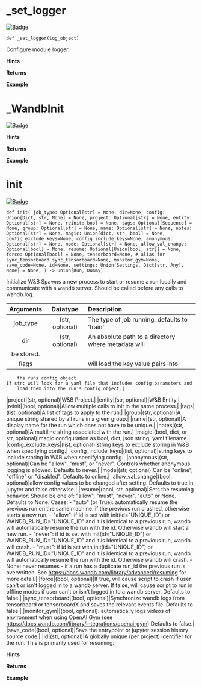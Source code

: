 # _set_logger
[![Badge](https://img.shields.io/badge/View%20source%20on%20GitHub-black?style=for-the-badge&logo=github)](https://github.com/ariG23498/Aritra-Documentation/blob/master/Folder/demo.py#L37-L41)

`def _set_logger(log_object)`


Configure module logger.





**Hints**


**Returns**


**Example**

# _WandbInit
[![Badge](https://img.shields.io/badge/View%20source%20on%20GitHub-black?style=for-the-badge&logo=github)](https://github.com/ariG23498/Aritra-Documentation/blob/master/Folder/demo.py#L47-L441)









**Hints**


**Returns**


**Example**

# init
[![Badge](https://img.shields.io/badge/View%20source%20on%20GitHub-black?style=for-the-badge&logo=github)](https://github.com/ariG23498/Aritra-Documentation/blob/master/Folder/demo.py#L450-L609)

`def init( job_type: Optional[str] = None, dir=None, config: Union[Dict, str, None] = None, project: Optional[str] = None, entity: Optional[str] = None, reinit: bool = None, tags: Optional[Sequence] = None, group: Optional[str] = None, name: Optional[str] = None, notes: Optional[str] = None, magic: Union[dict, str, bool] = None, config_exclude_keys=None, config_include_keys=None, anonymous: Optional[str] = None, mode: Optional[str] = None, allow_val_change: Optional[bool] = None, resume: Optional[Union[bool, str]] = None, force: Optional[bool] = None, tensorboard=None, # alias for sync_tensorboard sync_tensorboard=None, monitor_gym=None, save_code=None, id=None, settings: Union[Settings, Dict[str, Any], None] = None, ) -> Union[Run, Dummy]`


Initialize W&B
Spawns a new process to start or resume a run locally and communicate with a
wandb server. Should be called before any calls to wandb.log.


| **Arguments** | **Datatype** | **Description** |
|:--:|:--:|:--|
|job_type|(str, optional)|The type of job running, defaults to 'train'|
|dir|(str, optional)|An absolute path to a directory where metadata will
    be stored.|
|flags||will load the key value pairs into
        the runs config object.
    If str: will look for a yaml file that includes config parameters and
        load them into the run's config object.|
|project|(str, optional)|W&B Project.|
|entity|(str, optional)|W&B Entity.|
|reinit|(bool, optional)|Allow multiple calls to init in the same process.|
|tags|(list, optional)|A list of tags to apply to the run.|
|group|(str, optional)|A unique string shared by all runs in a given group.|
|name|(str, optional)|A display name for the run which does not have to be
    unique.|
|notes|(str, optional)|A multiline string associated with the run.|
|magic|(bool, dict, or str, optional)|magic configuration as bool, dict,
    json string, yaml filename.|
|config_exclude_keys|(list, optional)|string keys to exclude storing in W&B
    when specifying config.|
|config_include_keys|(list, optional)|string keys to include storing in W&B
    when specifying config.|
|anonymous|(str, optional)|Can be "allow", "must", or "never". Controls
    whether anonymous logging is allowed.  Defaults to never.|
|mode|(str, optional)|Can be "online", "offline" or "disabled". Defaults to
    online.|
|allow_val_change|(bool, optional)|allow config values to be changed after
    setting. Defaults to true in jupyter and false otherwise.|
|resume|(bool, str, optional)|Sets the resuming behavior. Should be one of:
    "allow", "must", "never", "auto" or None. Defaults to None.
    Cases:
    - "auto" (or True): automatically resume the previous run on the same machine.
        if the previous run crashed, otherwise starts a new run.
    - "allow": if id is set with init(id="UNIQUE_ID") or WANDB_RUN_ID="UNIQUE_ID"
        and it is identical to a previous run, wandb will automatically resume the
        run with the id. Otherwise wandb will start a new run.
    - "never": if id is set with init(id="UNIQUE_ID") or WANDB_RUN_ID="UNIQUE_ID"
        and it is identical to a previous run, wandb will crash.
    - "must": if id is set with init(id="UNIQUE_ID") or WANDB_RUN_ID="UNIQUE_ID"
        and it is identical to a previous run, wandb will automatically resume the
        run with the id. Otherwise wandb will crash.
    - None: never resumes - if a run has a duplicate run_id the previous run is
        overwritten.
    See https://docs.wandb.com/library/advanced/resuming for more detail.|
|force|(bool, optional)|If true, will cause script to crash if user can't or isn't
    logged in to a wandb server.  If false, will cause script to run in offline
    modes if user can't or isn't logged in to a wandb server. Defaults to false.|
|sync_tensorboard|(bool, optional)|Synchronize wandb logs from tensorboard or
    tensorboardX and saves the relevant events file. Defaults to false.|
|monitor_gym||(bool, optional): automatically logs videos of environment when
    using OpenAI Gym (see https://docs.wandb.com/library/integrations/openai-gym)
    Defaults to false.|
|save_code|(bool, optional)|Save the entrypoint or jupyter session history
    source code.|
|id|(str, optional)|A globally unique (per project) identifier for the run. This
    is primarily used for resuming.|




**Hints**


**Returns**


**Example**

